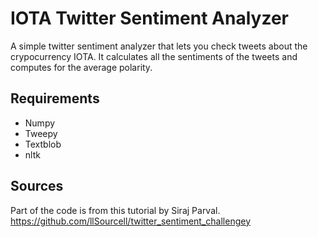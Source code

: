 # IOTA Twitter Sentiment Analyzer
A simple twitter sentiment analyzer that lets you check tweets about the crypocurrency IOTA. It calculates all the sentiments of the tweets and computes for the average polarity. 

## Requirements
* Numpy
* Tweepy 
* Textblob 
* nltk

## Sources
Part of the code is from this tutorial by Siraj Parval. https://github.com/llSourcell/twitter_sentiment_challengey

